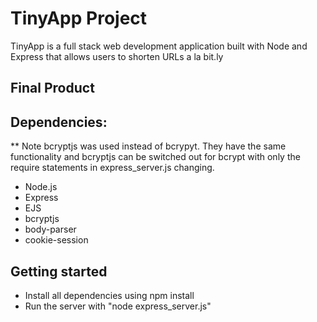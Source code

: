 # TinyApp Project

TinyApp is a full stack web development application built with Node and Express that allows users to shorten URLs a la bit.ly

## Final Product



## Dependencies:
** Note bcryptjs was used instead of bcrypyt. They have the same functionality and bcryptjs can be switched out for bcrypt with only the require statements in express_server.js changing.

- Node.js
- Express
- EJS
- bcryptjs
- body-parser
- cookie-session

## Getting started

- Install all dependencies using npm install
- Run the server with  "node express_server.js"